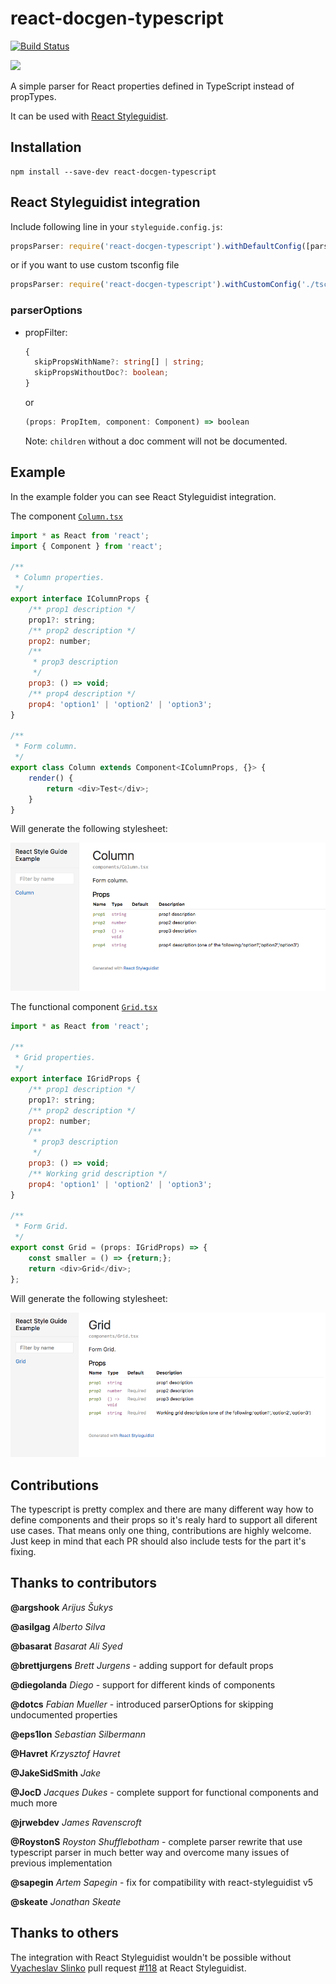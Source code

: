 # react-docgen-typescript

[![Build Status](https://travis-ci.org/styleguidist/react-docgen-typescript.svg)](https://travis-ci.org/styleguidist/react-docgen-typescript)

![](https://nodei.co/npm/react-docgen-typescript.png?downloadRank=true&downloads=true)

A simple parser for React properties defined in TypeScript instead of propTypes.

It can be used with [React Styleguidist](https://github.com/styleguidist/react-styleguidist).

## Installation

```
npm install --save-dev react-docgen-typescript
```

## React Styleguidist integration

Include following line in your `styleguide.config.js`:

```javascript
propsParser: require('react-docgen-typescript').withDefaultConfig([parserOptions]).parse
```

or if you want to use custom tsconfig file

```javascript
propsParser: require('react-docgen-typescript').withCustomConfig('./tsconfig.json', [parserOptions]).parse
```

### parserOptions

- propFilter:

  ```typescript
  {
    skipPropsWithName?: string[] | string;
    skipPropsWithoutDoc?: boolean;
  }
  ```

  or

  ```typescript
  (props: PropItem, component: Component) => boolean
  ```

  Note: `children` without a doc comment will not be documented.

## Example

In the example folder you can see React Styleguidist integration.

The component [`Column.tsx`](./examples/react-styleguidist-example/components/Column.tsx)

```javascript
import * as React from 'react';
import { Component } from 'react';

/**
 * Column properties.
 */
export interface IColumnProps {
    /** prop1 description */
    prop1?: string;
    /** prop2 description */
    prop2: number;
    /**
     * prop3 description
     */
    prop3: () => void;
    /** prop4 description */
    prop4: 'option1' | 'option2' | 'option3';
}

/**
 * Form column.
 */
export class Column extends Component<IColumnProps, {}> {
    render() {
        return <div>Test</div>;
    }
}
```

Will generate the following stylesheet:

![Stylesheet example](./stylesheet-example-column.png "Stylesheet example")

The functional component [`Grid.tsx`](./examples/react-styleguidist-example/components/Grid.tsx)

```javascript
import * as React from 'react';

/**
 * Grid properties.
 */
export interface IGridProps {
    /** prop1 description */
    prop1?: string;
    /** prop2 description */
    prop2: number;
    /**
     * prop3 description
     */
    prop3: () => void;
    /** Working grid description */
    prop4: 'option1' | 'option2' | 'option3';
}

/**
 * Form Grid.
 */
export const Grid = (props: IGridProps) => {
    const smaller = () => {return;};
    return <div>Grid</div>;
};
```

Will generate the following stylesheet:

![Stylesheet example](./stylesheet-example-grid.png "Stylesheet example")

## Contributions
The typescript is pretty complex and there are many different way how
to define components and their props so it's realy hard to support all
diferent use cases. That means only one thing, contributions are highly
welcome. Just keep in mind that each PR should also include tests for
the part it's fixing.

## Thanks to contributors

**@argshook** *Arijus Šukys*

**@asilgag** *Alberto Silva*

**@basarat** *Basarat Ali Syed*

**@brettjurgens** *Brett Jurgens* - adding support for default props

**@diegolanda** *Diego* - support for different kinds of components

**@dotcs** *Fabian Mueller* - introduced parserOptions for skipping undocumented properties

**@eps1lon** *Sebastian Silbermann*

**@Havret** *Krzysztof Havret*

**@JakeSidSmith** *Jake*

**@JocD** *Jacques Dukes* - complete support for functional components and much more

**@jrwebdev** *James Ravenscroft*

**@RoystonS** *Royston Shufflebotham* - complete parser rewrite that use typescript parser in much better way and overcome many issues of previous implementation

**@sapegin** *Artem Sapegin* - fix for compatibility with react-styleguidist v5

**@skeate** *Jonathan Skeate*

## Thanks to others

The integration with React Styleguidist wouldn't be possible without [Vyacheslav Slinko](https://github.com/vslinko) pull request [#118](https://github.com/styleguidist/react-styleguidist/pull/118) at React Styleguidist.
